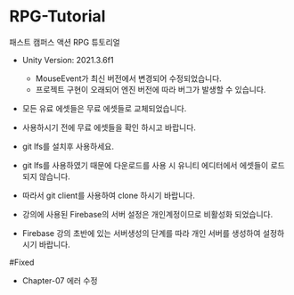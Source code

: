# RPG-Tutorial
패스트 캠퍼스 액션 RPG 튜토리얼
- Unity Version: 2021.3.6f1
    - MouseEvent가 최신 버전에서 변경되어 수정되었습니다.
    - 프로젝트 구현이 오래되어 엔진 버전에 따라 버그가 발생할 수 있습니다.
    
- 모든 유료 에셋들은 무료 에셋들로 교체되었습니다.
- 사용하시기 전에 무료 에셋들을 확인 하시고 바랍니다.

- git lfs를 설치후 사용하세요.
 - git lfs를 사용하였기 때문에 다운로드를 사용 시 유니티 에디터에서 에셋들이 로드 되지 않습니다.
 - 따라서 git client를 사용하여 clone 하시기 바랍니다.
 
 - 강의에 사용된 Firebase의 서버 설정은 개인계정이므로 비활성화 되었습니다.
 - Firebase 강의 초반에 있는 서버생성의 단계를 따라 개인 서버를 생성하여 설정하시기 바랍니다.

#Fixed
- Chapter-07 에러 수정
